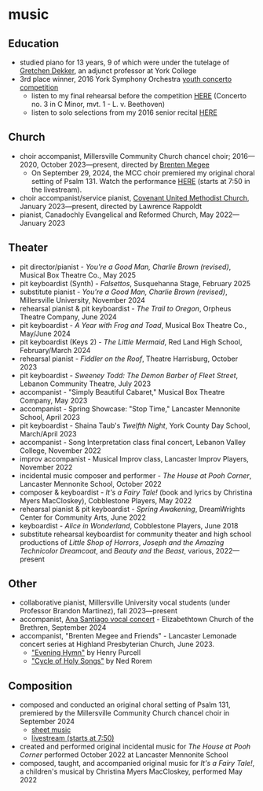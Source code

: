 # music

## Education
* studied piano for 13 years, 9 of which were under the tutelage of [Gretchen Dekker](https://www.ycp.edu/faculty-staff-directory/gretchen-dekker), an adjunct professor at York College
* 3rd place winner, 2016 York Symphony Orchestra [youth concerto competition](https://www.facebook.com/YorkSymphony/photos/a.1518819061734556/1669750009974793)
  * listen to my final rehearsal before the competition [HERE](https://youtu.be/s0hUyz5bdCc) (Concerto no. 3 in C Minor, mvt. 1 - L. v. Beethoven)
  * listen to solo selections from my 2016 senior recital [HERE](https://soundcloud.com/benjamin-wesley-100758618/sets/senior-recital)

## Church 
* choir accompanist, Millersville Community Church chancel choir; 2016—2020, October 2023—present, directed by [Brenten Megee](https://brentensings.com/)
  * On September 29, 2024, the MCC choir premiered my original choral setting of Psalm 131. Watch the performance [HERE](https://www.youtube.com/live/Tm9LJWLPFbY?si=DPor1KgCTF-ZCJXz&t=470) (starts at 7:50 in the livestream).
* choir accompanist/service pianist, [Covenant United Methodist Church](https://www.covenant-umc.com/), January 2023—present, directed by Lawrence Rappoldt
* pianist, Canadochly Evangelical and Reformed Church, May 2022—January 2023

## Theater
* pit director/pianist - *You're a Good Man, Charlie Brown (revised)*, Musical Box Theatre Co., May 2025
* pit keyboardist (Synth) - *Falsettos*, Susquehanna Stage, February 2025
* substitute pianist - *You're a Good Man, Charlie Brown (revised)*, Millersville University, November 2024
* rehearsal pianist & pit keyboardist - *The Trail to Oregon*, Orpheus Theatre Company, June 2024
* pit keyboardist - *A Year with Frog and Toad*, Musical Box Theatre Co., May/June 2024
* pit keyboardist (Keys 2) - *The Little Mermaid*, Red Land High School, February/March 2024
* rehearsal pianist - *Fiddler on the Roof*, Theatre Harrisburg, October 2023
* pit keyboardist - *Sweeney Todd: The Demon Barber of Fleet Street*, Lebanon Community Theatre, July 2023
* accompanist - "Simply Beautiful Cabaret," Musical Box Theatre Company, May 2023
* accompanist - Spring Showcase: "Stop Time," Lancaster Mennonite School, April 2023
* pit keyboardist - Shaina Taub's *Twelfth Night*, York County Day School, March/April 2023
* accompanist - Song Interpretation class final concert, Lebanon Valley College, November 2022
* improv accompanist - Musical Improv class, Lancaster Improv Players, November 2022
* incidental music composer and performer - *The House at Pooh Corner*, Lancaster Mennonite School, October 2022
* composer & keyboardist - *It's a Fairy Tale!* (book and lyrics by Christina Myers MacCloskey), Cobblestone Players, May 2022
* rehearsal pianist & pit keyboardist - *Spring Awakening*, DreamWrights Center for Community Arts, June 2022
* keyboardist - *Alice in Wonderland*, Cobblestone Players, June 2018
* substitute rehearsal keyboardist for community theater and high school productions of *Little Shop of Horrors*, *Joseph and the Amazing Technicolor Dreamcoat*, and *Beauty and the Beast*, various, 2022—present

## Other
* collaborative pianist, Millersville University vocal students (under Professor Brandon Martinez), fall 2023—present
* accompanist, [Ana Santiago vocal concert](https://www.youtube.com/live/VLit9SWxjvg?si=-srxmM91Uf8sKw_H) - Elizabethtown Church of the Brethren, September 2024
* accompanist, "Brenten Megee and Friends" - Lancaster Lemonade concert series at Highland Presbyterian Church, June 2023.
  * ["Evening Hymn"](https://www.youtube.com/live/5x0WIg-hqaA?feature=share&t=1878) by Henry Purcell
  * ["Cycle of Holy Songs"](https://www.youtube.com/live/5x0WIg-hqaA?feature=share&t=3609) by Ned Rorem

## Composition
* composed and conducted an original choral setting of Psalm 131, premiered by the Millersville Community Church chancel choir in September 2024
  * [sheet music](https://drive.google.com/file/d/18y7mLrboTOgg1yL1JFrzy6qFClPV3zD5/view?usp=sharing)
  * [livestream (starts at 7:50)](https://www.youtube.com/live/Tm9LJWLPFbY?si=DPor1KgCTF-ZCJXz&t=470)
* created and performed original incidental music for *The House at Pooh Corner* performed October 2022 at  Lancaster Mennonite School
* composed, taught, and accompanied original music for *It's a Fairy Tale!*, a children's musical by Christina Myers MacCloskey, performed May 2022
